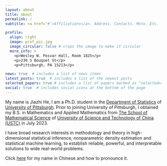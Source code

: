 ```yaml
---
layout: about
title: about
permalink: /
subtitle: <a href='#'>Affiliations</a>. Address. Contacts. Moto. Etc.

profile:
  align: right
  image: prof_pic.jpg
  image_circular: false # crops the image to make it circular
  more_info: >
    <p>Wesley W. Posvar Hall, Room 1825</p>
    <p>230 S Bouquet St</p>
    <p>Pittsburgh, PA 15213</p>

news: true  # includes a list of news items
latest_posts: true  # includes a list of the newest posts
selected_papers: true # includes a list of papers marked as "selected={true}"
social: true  # includes social icons at the bottom of the page
---
```


My name is Jiazhi He, I am a Ph.D. student in the [Department of Statistics](https://www.stat.pitt.edu/) of [University of Pittsburgh](https://www.pitt.edu/). Prior to joining University of Pittsburgh, I obtained my B.S. in Mathematics and Applied Mathematics from [The School of Mathematical Science](https://math.ustc.edu.cn/ENGLISH/list.htm) of [University of Science and Technology of China (USTC)](https://en.ustc.edu.cn/) in July 2023.

I have broad research interests in methodology and theory in high-dimensional statistical inference, nonparametric density estimation and statistical machine learning, to establish reliable, powerful, and interpretable solutions to wide real-world problems.

Click [here](https://translate.google.co.uk/?sl=auto&tl=en&text=%E4%BD%95%E5%AE%B6%E5%BF%97&op=translate) for my name in Chinese and how to pronounce it. 
<!--
Write your biography here. Tell the world about yourself. Link to your favorite [subreddit](http://reddit.com). You can put a picture in, too. The code is already in, just name your picture `prof_pic.jpg` and put it in the `img/` folder.

Put your address / P.O. box / other info right below your picture. You can also disable any of these elements by editing `profile` property of the YAML header of your `_pages/about.md`. Edit `_bibliography/papers.bib` and Jekyll will render your [publications page](/al-folio/publications/) automatically.

Link to your social media connections, too. This theme is set up to use [Font Awesome icons](http://fortawesome.github.io/Font-Awesome/) and [Academicons](https://jpswalsh.github.io/academicons/), like the ones below. Add your Facebook, Twitter, LinkedIn, Google Scholar, or just disable all of them.
-->